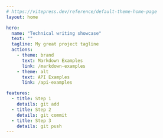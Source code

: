 ```yaml
---
# https://vitepress.dev/reference/default-theme-home-page
layout: home

hero:
  name: "Technical writing showcase"
  text: ""
  tagline: My great project tagline
  actions:
    - theme: brand
      text: Markdown Examples
      link: /markdown-examples
    - theme: alt
      text: API Examples
      link: /api-examples

features:
  - title: Step 1
    details: git add
  - title: Step 2
    details: git commit
  - title: Step 3
    details: git push
---
```


